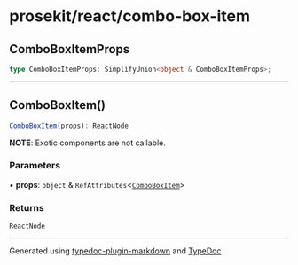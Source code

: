 # prosekit/react/combo-box-item

## ComboBoxItemProps

```ts
type ComboBoxItemProps: SimplifyUnion<object & ComboBoxItemProps>;
```

***

## ComboBoxItem()

```ts
ComboBoxItem(props): ReactNode
```

**NOTE**: Exotic components are not callable.

### Parameters

▪ **props**: `object` & `RefAttributes`\<[`ComboBoxItem`](../lit/combo-box-item.md#comboboxitem)\>

### Returns

`ReactNode`

***

Generated using [typedoc-plugin-markdown](https://www.npmjs.com/package/typedoc-plugin-markdown) and [TypeDoc](https://typedoc.org/)
